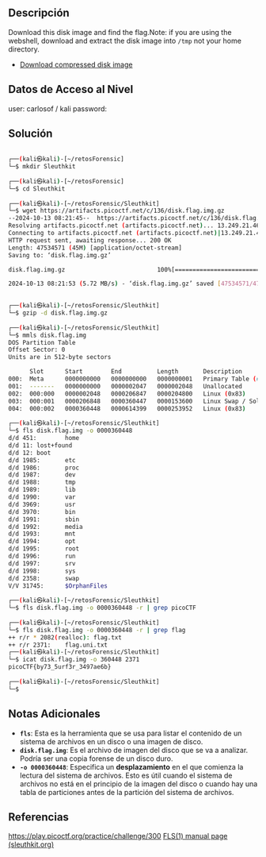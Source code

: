 
## Descripción 
Download this disk image and find the flag.Note: if you are using the webshell, download and extract the disk image into `/tmp` not your home directory.

- [Download compressed disk image](https://artifacts.picoctf.net/c/136/disk.flag.img.gz)

## Datos de Acceso al Nivel
user: carlosof / kali
password:

## Solución
```bash
                                                                                                                                                                       
┌──(kali㉿kali)-[~/retosForensic]
└─$ mkdir Sleuthkit 
                                                                                                                                                                       
┌──(kali㉿kali)-[~/retosForensic]
└─$ cd Sleuthkit 
                                                                                                                                                                       
┌──(kali㉿kali)-[~/retosForensic/Sleuthkit]
└─$ wget https://artifacts.picoctf.net/c/136/disk.flag.img.gz
--2024-10-13 08:21:45--  https://artifacts.picoctf.net/c/136/disk.flag.img.gz
Resolving artifacts.picoctf.net (artifacts.picoctf.net)... 13.249.21.46, 13.249.21.85, 13.249.21.32, ...
Connecting to artifacts.picoctf.net (artifacts.picoctf.net)|13.249.21.46|:443... connected.
HTTP request sent, awaiting response... 200 OK
Length: 47534571 (45M) [application/octet-stream]
Saving to: ‘disk.flag.img.gz’

disk.flag.img.gz                          100%[====================================================================================>]  45.33M  5.59MB/s    in 7.9s    

2024-10-13 08:21:53 (5.72 MB/s) - ‘disk.flag.img.gz’ saved [47534571/47534571]

                                                                                                                                                                       
┌──(kali㉿kali)-[~/retosForensic/Sleuthkit]
└─$ gzip -d disk.flag.img.gz 
                                                                                                                                                                       
┌──(kali㉿kali)-[~/retosForensic/Sleuthkit]
└─$ mmls disk.flag.img 
DOS Partition Table
Offset Sector: 0
Units are in 512-byte sectors

      Slot      Start        End          Length       Description
000:  Meta      0000000000   0000000000   0000000001   Primary Table (#0)
001:  -------   0000000000   0000002047   0000002048   Unallocated
002:  000:000   0000002048   0000206847   0000204800   Linux (0x83)
003:  000:001   0000206848   0000360447   0000153600   Linux Swap / Solaris x86 (0x82)
004:  000:002   0000360448   0000614399   0000253952   Linux (0x83)
                                                                                                                                                                       
┌──(kali㉿kali)-[~/retosForensic/Sleuthkit]
└─$ fls disk.flag.img -o 0000360448
d/d 451:        home
d/d 11: lost+found
d/d 12: boot
d/d 1985:       etc
d/d 1986:       proc
d/d 1987:       dev
d/d 1988:       tmp
d/d 1989:       lib
d/d 1990:       var
d/d 3969:       usr
d/d 3970:       bin
d/d 1991:       sbin
d/d 1992:       media
d/d 1993:       mnt
d/d 1994:       opt
d/d 1995:       root
d/d 1996:       run
d/d 1997:       srv
d/d 1998:       sys
d/d 2358:       swap
V/V 31745:      $OrphanFiles
                                                                                                                                                                       
┌──(kali㉿kali)-[~/retosForensic/Sleuthkit]
└─$ fls disk.flag.img -o 0000360448 -r | grep picoCTF
                                                                                                                                                                       
┌──(kali㉿kali)-[~/retosForensic/Sleuthkit]
└─$ fls disk.flag.img -o 0000360448 -r | grep flag   
++ r/r * 2082(realloc): flag.txt
++ r/r 2371:    flag.uni.txt
┌──(kali㉿kali)-[~/retosForensic/Sleuthkit]
└─$ icat disk.flag.img -o 360448 2371
picoCTF{by73_5urf3r_3497ae6b}
                                                                                                                                                                       
┌──(kali㉿kali)-[~/retosForensic/Sleuthkit]
└─$ 

```
## Notas Adicionales
- **`fls`**: Esta es la herramienta que se usa para listar el contenido de un sistema de archivos en un disco o una imagen de disco.
- **`disk.flag.img`**: Es el archivo de imagen del disco que se va a analizar. Podría ser una copia forense de un disco duro.
- **`-o 0000360448`**: Especifica un **desplazamiento** en el que comienza la lectura del sistema de archivos. Esto es útil cuando el sistema de archivos no está en el principio de la imagen del disco o cuando hay una tabla de particiones antes de la partición del sistema de archivos.

## Referencias 
https://play.picoctf.org/practice/challenge/300
[FLS(1) manual page (sleuthkit.org)](https://sleuthkit.org/sleuthkit/man/fls.html)
